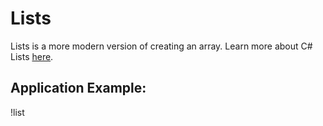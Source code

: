# Lists

Lists is a more modern version of creating an array. Learn more about C# Lists [here](https://learn.microsoft.com/en-us/dotnet/csharp/tour-of-csharp/tutorials/arrays-and-collections). 

## Application Example:
!list